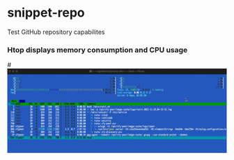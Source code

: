 # snippet-repo
Test GitHub repository capabilites

### Htop displays memory consumption and CPU usage
#![](screencasts/htop.gif)

